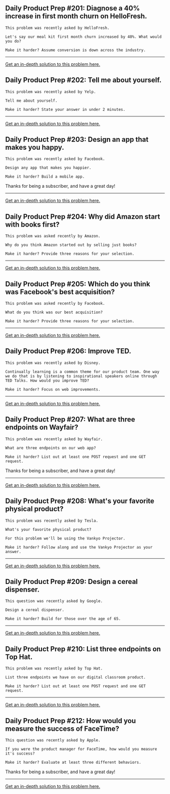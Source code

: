 ## Daily Product Prep #201: Diagnose a 40% increase in first month churn on HelloFresh.

```
This problem was recently asked by HelloFresh.

Let's say our meal kit first month churn increased by 40%. What would you do?

Make it harder? Assume conversion is down across the industry.
```

------

[Get an in-depth solution to this problem here.](https://dailyproductprep.com/solution/201?email=kinshukram@gmail.com&token=744afab2433c783236c95d9c2031cb5fcfd3fba14f13b3d6a2e55c3177d96b9f9c5647771508b476822af08db726764ec08f34e44b0a475a11a5fc90f58e0d05c5de895451a07a62b1)

## Daily Product Prep #202: Tell me about yourself.

```
This problem was recently asked by Yelp.

Tell me about yourself.

Make it harder? State your answer in under 2 minutes.
```

------

[Get an in-depth solution to this problem here.](https://dailyproductprep.com/solution/202?email=kinshukram@gmail.com&token=533c167478f86fb9df799c0c1f4b2e825b07a5b3be0b055c9eb0e7c029af23f0b6422dbcd7f09d7c0e8b679aff5f9968479bd6d0bd888de183e1c2771e00a29edc783af61919be3a80)

## Daily Product Prep #203: Design an app that makes you happy.

```
This problem was recently asked by Facebook.

Design any app that makes you happier.

Make it harder? Build a mobile app.
```

Thanks for being a subscriber, and have a great day!

------

[Get an in-depth solution to this problem here.](https://dailyproductprep.com/solution/203?email=kinshukram@gmail.com&token=ff9e16beb0d838127e7aa5a92cd7918dcf3f3b80a0ef4b9a4769f2dcef953c23fdb3bae0c355406c5b5caa7dca30a60bdee9ae2c54080017d3720feb9b0ba97d159e428da19f2acba3)

## Daily Product Prep #204: Why did Amazon start with books first?

```
This problem was asked recently by Amazon.

Why do you think Amazon started out by selling just books?

Make it harder? Provide three reasons for your selection.
```

------

[Get an in-depth solution to this problem here.](https://dailyproductprep.com/solution/204?email=kinshukram@gmail.com&token=4425ec759c44c62ffa506905ed49ab4f53082cabfded7f0b810461108bb01c10767020a617ba04dee1a46e8eb17a858e37c198f5dfc34794c886ca8c85536ff5c3fade3f19c26b1a12)

## Daily Product Prep #205: Which do you think was Facebook's best acquisition?

```
This problem was asked recently by Facebook.

What do you think was our best acquisition?

Make it harder? Provide three reasons for your selection.
```

------

[Get an in-depth solution to this problem here.](https://dailyproductprep.com/solution/205?email=kinshukram@gmail.com&token=0e49c534147579b8c4fdb14711587bc2a11dd9675cf760ff9651c1e38aa29aa294af7639de246412f47107947b2be21e9ff11600c2effc43addf17073798b31aa36984abbf18f0c7e0)

## Daily Product Prep #206: Improve TED.

```
This problem was recently asked by Disney.

Continually learning is a common theme for our product team. One way we do that is by listening to inspirational speakers online through TED Talks. How would you improve TED?

Make it harder? Focus on web improvements.
```

------

[Get an in-depth solution to this problem here.](https://dailyproductprep.com/solution/206?email=kinshukram@gmail.com&token=ad4eca2927c5acc47908a478c1273a0ee0ce0712c654bf77494db557bd7f88d9810cb073ea35d4cc24cca8cdfb135704b153e43c77b9822a1429ece85e910888b687c6e7adf50fd22d)

## Daily Product Prep #207: What are three endpoints on Wayfair?

```
This problem was recently asked by Wayfair.

What are three endpoints on our web app?

Make it harder? List out at least one POST request and one GET request.
```

Thanks for being a subscriber, and have a great day!

------

[Get an in-depth solution to this problem here.](https://dailyproductprep.com/solution/207?email=kinshukram@gmail.com&token=33a0e888d3b8c4c5bce454da8d2ad64e62939ec05bce8331927e329d0e59b4420088ea5e55036261910420668c6b68cfb5a2e5b45c484e09ff64270dfba6e3c726c898fc1470832120)

## Daily Product Prep #208: What's your favorite physical product?

```
This problem was recently asked by Tesla.

What's your favorite physical product?

For this problem we'll be using the Vankyo Projector.

Make it harder? Follow along and use the Vankyo Projector as your answer.
```

------

[Get an in-depth solution to this problem here.](https://dailyproductprep.com/solution/208?email=kinshukram@gmail.com&token=b542fcda2770cafc941d99ffddda1dfdaa28aba5c757689db98ed58565e12ff8436898c810514e9041ae6c9d18397a45eb358b84874809640c9e62f774658c61ee441689fb09598569)

## Daily Product Prep #209: Design a cereal dispenser.

```
This question was recently asked by Google.

Design a cereal dispenser.

Make it harder? Build for those over the age of 65.
```

------

[Get an in-depth solution to this problem here.](https://dailyproductprep.com/solution/209?email=kinshukram@gmail.com&token=3d99ff2891cb25b97cc21d5092b0fd0302b7a2798902b13231664ec79ae35d377f1e2fb67ae13ada69d163ec49c90cc0eefc22f146c9e23abdcb66fd93a3dd8afa14e40edc60ee34a4)

## Daily Product Prep #210: List three endpoints on Top Hat.

```
This problem was recently asked by Top Hat.

List three endpoints we have on our digital classroom product.

Make it harder? List out at least one POST request and one GET request.
```

------

[Get an in-depth solution to this problem here.](https://dailyproductprep.com/solution/210?email=kinshukram@gmail.com&token=757a96b46ac83fad923f7682f083a4133011da13d42d5047d4cf6e2341b765adecff7f66213e786d44db7887a9814496315f7b9470977d66bfe2e598515f44e7dfa01745ced5bdc86d)

## Daily Product Prep #212: How would you measure the success of FaceTime?

```
This question was recently asked by Apple.

If you were the product manager for FaceTime, how would you measure it's success?

Make it harder? Evaluate at least three different behaviors.
```

Thanks for being a subscriber, and have a great day!

------

[Get an in-depth solution to this problem here.](https://dailyproductprep.com/solution/212?email=kinshukram@gmail.com&token=e38bab470983c5f2277898b384a86fe1457e28cf2ff71ad296809a8af511f4ab08e5af4a402119dcc462e41453550d9844d017f24f2d94f3bc3193712f384bcc1ecb06193f7d7585ee)
